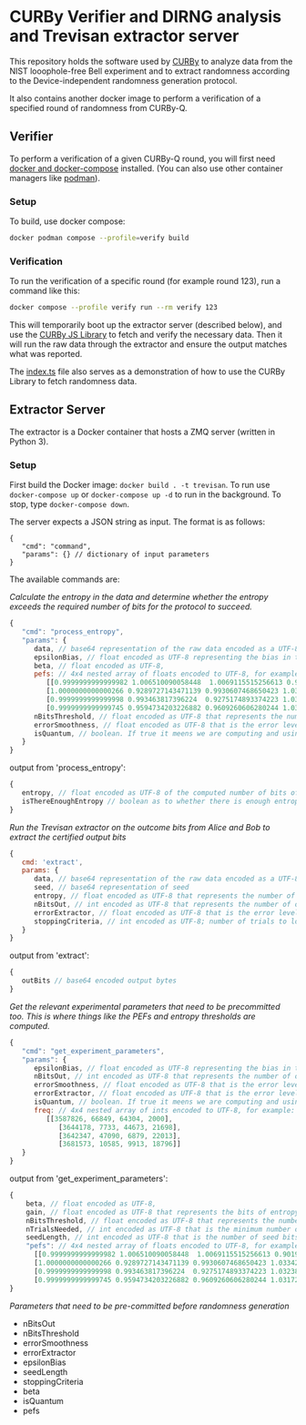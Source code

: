# CURBy Verifier and DIRNG analysis and Trevisan extractor server

This repository holds the software used by [CURBy](https://random.colorado.edu)
to analyze data from the NIST looophole-free Bell experiment and to extract randomness
according to the Device-independent randomness generation protocol.

It also contains another docker image to perform a verification of a specified round
of randomness from CURBy-Q.

## Verifier

To perform a verification of a given CURBy-Q round, you will first need [docker and docker-compose](https://www.docker.com/) installed. (You can also use other container managers like [podman](https://podman.io/)).

### Setup

To build, use docker compose:

```sh
docker podman compose --profile=verify build
```

### Verification

To run the verification of a specific round (for example round 123), run
a command like this:

```sh
docker compose --profile verify run --rm verify 123
```

This will temporarily boot up the extractor server (described below),
and use the [CURBy JS Library](https://github.com/buff-beacon-project/curby-js-client)
to fetch and verify the necessary data. Then it will run the raw data
through the extractor and ensure the output matches what was reported.

The [index.ts](./verifier/index.ts) file also serves as a demonstration of
how to use the CURBy Library to fetch randomness data.

## Extractor Server

The extractor is a Docker container that hosts a ZMQ server (written in Python 3).

### Setup

First build the Docker image: `docker build . -t trevisan`. To run use `docker-compose up` or `docker-compose up -d` to run in the background. To stop, type `docker-compose down`.

The server expects a JSON string as input. The format is as follows:

```jsonc
{
   "cmd": "command",
   "params": {} // dictionary of input parameters
}
```

The available commands are:

*Calculate the entropy in the data and determine whether the entropy exceeds the required number of bits for the protocol to succeed.*

```js
{
   "cmd": "process_entropy",
   "params": {
      data, // base64 representation of the raw data encoded as a UTF-8 string,
      epsilonBias, // float encoded as UTF-8 representing the bias in the settings distribution,
      beta, // float encoded as UTF-8,
      pefs: // 4x4 nested array of floats encoded to UTF-8, for example...
         [[0.9999999999999982 1.006510090058448  1.0069115515256613 0.9019520376479409],
         [1.0000000000000266 0.9289727143471139 0.9930607468650423 1.033425543789122 ],
         [0.9999999999999998 0.993463817396224  0.9275174893374223 1.032381772978263 ],
         [0.9999999999999745 0.9594734203226882 0.9609260606280244 1.0317220938924305]],
      nBitsThreshold, // float encoded as UTF-8 that represents the number of bits of entropy needed for success
      errorSmoothness, // float encoded as UTF-8 that is the error level for the data. Typically 0.8*2^(-64)
      isQuantum, // boolean. If true it meens we are computing and using QEFs instead of PEFs
   }
}
```

output from 'process_entropy':

```js
{
   entropy, // float encoded as UTF-8 of the computed number of bits of entropy present in the data
   isThereEnoughEntropy // boolean as to whether there is enough entropy to run the extractor
}
```

*Run the Trevisan extractor on the outcome bits from Alice and Bob to extract the certified output bits*

```js
{
   cmd: 'extract',
   params: {
      data, // base64 representation of the raw data encoded as a UTF-8 string,
      seed, // base64 representation of seed
      entropy, // float encoded as UTF-8 that represents the number of bits of entropy in the inputs to the extractor,
      nBitsOut, // int encoded as UTF-8 that represents the number of output bits from the extractor (typically 512),
      errorExtractor, // float encoded as UTF-8 that is the error level for the extractor. Typically 0.2*2^(-64),
      stoppingCriteria, // int encoded as UTF-8; number of trials to look at
   }
}
```

output from 'extract':

```js
{
   outBits // base64 encoded output bytes
}
```


*Get the relevant experimental parameters that need to be precommitted too. This is where things like the PEFs and entropy thresholds are computed.*

```js
{
   "cmd": "get_experiment_parameters",
   "params": {
      epsilonBias, // float encoded as UTF-8 representing the bias in the settings distribution,
      nBitsOut, // int encoded as UTF-8 that represents the number of output bits from the extractor (typically 512),
      errorSmoothness, // float encoded as UTF-8 that is the error level for the data. Typically 0.8*2^(-64),
      errorExtractor, // float encoded as UTF-8 that is the error level for the extractor. Typically 0.2*2^(-64),
      isQuantum, // boolean. If true it meens we are computing and using QEFs instead of PEFs
      freq: // 4x4 nested array of ints encoded to UTF-8, for example:
         [[3587826, 66849, 64304, 2000],
            [3644178, 7733, 44673, 21698],
            [3642347, 47090, 6879, 22013],
            [3681573, 10585, 9913, 18796]]
   }
}
```

output from 'get_experiment_parameters':

```js
{
    beta, // float encoded as UTF-8,
    gain, // float encoded as UTF-8 that represents the bits of entropy accumulated per trial,
    nBitsThreshold, // float encoded as UTF-8 that represents the number of bits of entropy needed for success,
    nTrialsNeeded, // int encoded as UTF-8 that is the minimum number of trials needed to reach the nBitsThreshold of entropy for success,
    seedLength, // int encoded as UTF-8 that is the number of seed bits the extractor requires,
    "pefs": // 4x4 nested array of floats encoded to UTF-8, for example:
      [[0.9999999999999982 1.006510090058448  1.0069115515256613 0.9019520376479409],
      [1.0000000000000266 0.9289727143471139 0.9930607468650423 1.033425543789122 ],
      [0.9999999999999998 0.993463817396224  0.9275174893374223 1.032381772978263 ],
      [0.9999999999999745 0.9594734203226882 0.9609260606280244 1.0317220938924305]]
}
```

*Parameters that need to be pre-committed before randomness generation*

- nBitsOut
- nBitsThreshold
- errorSmoothness
- errorExtractor
- epsilonBias
- seedLength
- stoppingCriteria
- beta
- isQuantum
- pefs
